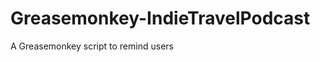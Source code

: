 Greasemonkey-IndieTravelPodcast
===============================

A Greasemonkey script to remind users 